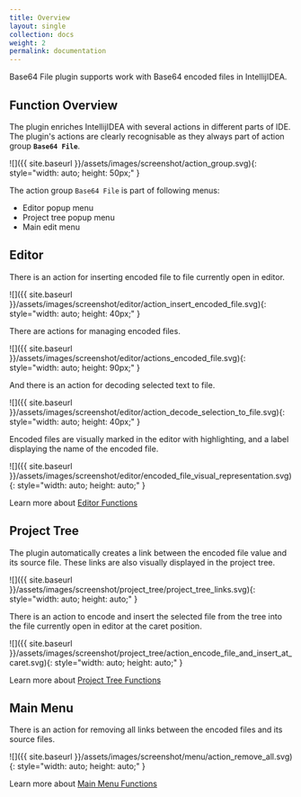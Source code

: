 ```yaml
---
title: Overview
layout: single
collection: docs
weight: 2
permalink: documentation
---
```


Base64 File plugin supports work with Base64 encoded files in IntellijIDEA.

## Function Overview

The plugin enriches IntellijIDEA with several actions in different parts of IDE. The plugin's actions are clearly
recognisable as they always part of action group __`Base64 File`__.

![]({{ site.baseurl }}/assets/images/screenshot/action_group.svg){: style="width: auto; height: 50px;" }

The action group `Base64 File` is part of following menus:

* Editor popup menu
* Project tree popup menu
* Main edit menu

## Editor

There is an action for inserting encoded file to file currently open in editor.

![]({{ site.baseurl }}/assets/images/screenshot/editor/action_insert_encoded_file.svg){: style="width: auto; height: 40px;" }

There are actions for managing encoded files.

![]({{ site.baseurl }}/assets/images/screenshot/editor/actions_encoded_file.svg){: style="width: auto; height: 90px;" }

And there is an action for decoding selected text to file.

![]({{ site.baseurl }}/assets/images/screenshot/editor/action_decode_selection_to_file.svg){: style="width: auto; height: 40px;" }

Encoded files are visually marked in the editor with highlighting, and a label displaying the name of the encoded file.

![]({{ site.baseurl }}/assets/images/screenshot/editor/encoded_file_visual_representation.svg){: style="width: auto; height: auto;" }

Learn more about [Editor Functions](/docs/03_editor/)

## Project Tree

The plugin automatically creates a link between the encoded file value and its source file. These links are also
visually displayed in the project tree.

![]({{ site.baseurl }}/assets/images/screenshot/project_tree/project_tree_links.svg){: style="width: auto; height: auto;" }

There is an action to encode and insert the selected file from the tree into the file currently open in editor at the caret position.

![]({{ site.baseurl }}/assets/images/screenshot/project_tree/action_encode_file_and_insert_at_caret.svg){: style="width: auto; height: auto;" }

Learn more about [Project Tree Functions](/docs/04_project_tree/)

## Main Menu

There is an action for removing all links between the encoded files and its source files.

![]({{ site.baseurl }}/assets/images/screenshot/menu/action_remove_all.svg){: style="width: auto; height: auto;" }

Learn more about [Main Menu Functions](/docs/05_main_menu/)





